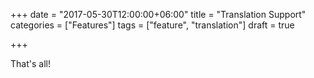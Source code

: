+++
date = "2017-05-30T12:00:00+06:00"
title = "Translation Support"
categories = ["Features"]
tags = ["feature", "translation"]
draft = true

+++

That's all!

